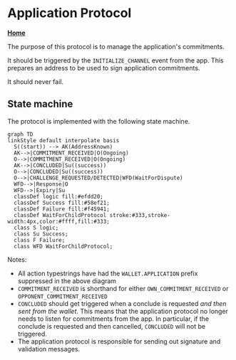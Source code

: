 # Application Protocol

**[Home](../../../../notes/index.md)**

The purpose of this protocol is to manage the application's commitments.

It should be triggered by the `INITIALIZE_CHANNEL` event from the app.
This prepares an address to be used to sign application commitments.

It should never fail.

## State machine

The protocol is implemented with the following state machine.

```mermaid
graph TD
linkStyle default interpolate basis
  S((start)) --> AK(AddressKnown)
  AK-->|COMMITMENT_RECEIVED|O(Ongoing)
  O-->|COMMITMENT_RECEIVED|O(Ongoing)
  AK-->|CONCLUDED|Su((success))
  O-->|CONCLUDED|Su((success))
  O-->|CHALLENGE_REQUESTED/DETECTED|WFD(WaitForDispute)
  WFD-->|Response|O
  WFD-->|Expiry|Su
  classDef logic fill:#efdd20;
  classDef Success fill:#58ef21;
  classDef Failure fill:#f45941;
  classDef WaitForChildProtocol stroke:#333,stroke-width:4px,color:#ffff,fill:#333;
  class S logic;
  class Su Success;
  class F Failure;
  class WFD WaitForChildProtocol;
```

Notes:

- All action typestrings have had the `WALLET.APPLICATION` prefix suppressed in the above diagram
- `COMMITMENT_RECEIVED` is shorthand for either `OWN_COMMITMENT_RECEIVED` or `OPPONENT_COMMITMENT_RECEIVED`
- `CONCLUDED` should get triggered when a conclude is requested _and then sent from the wallet_. This means that the application protocol no longer needs to listen for commitments from the app. In particular, if the conclude is requested and then cancelled, `CONCLUDED` will not be triggered.
- The application protocol is responsible for sending out signature and validation messages.
